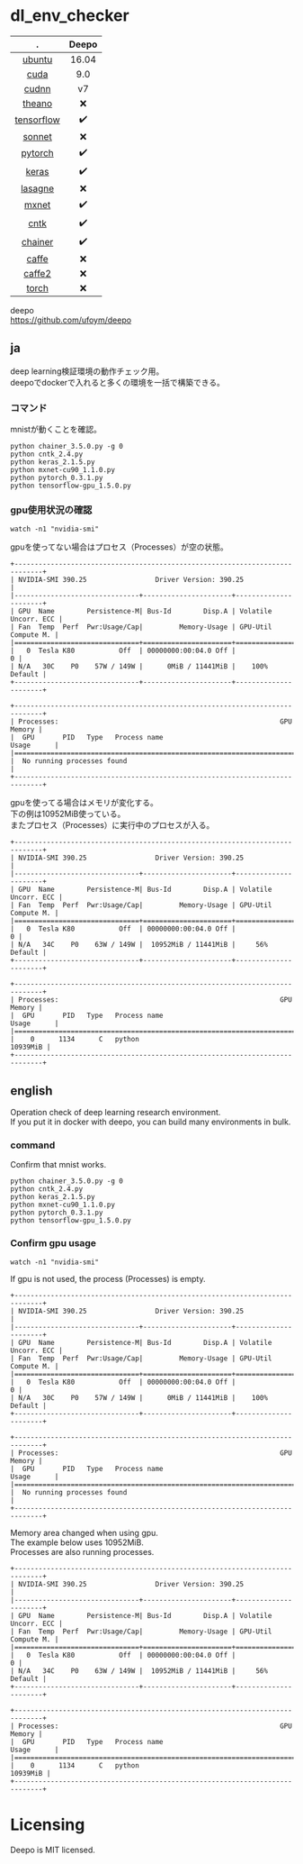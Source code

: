 # dl_env_checker

.                                                  | Deepo
:------------------------------------------------: | :----------------:
 [ubuntu](https://www.ubuntu.com)                  | 16.04
 [cuda](https://developer.nvidia.com/cuda-zone)    | 9.0
 [cudnn](https://developer.nvidia.com/cudnn)       | v7
 [theano](http://deeplearning.net/software/theano) | :x:
 [tensorflow](http://www.tensorflow.org)           | :heavy_check_mark:
 [sonnet](https://github.com/deepmind/sonnet)      | :x:
 [pytorch](http://pytorch.org)                     | :heavy_check_mark:
 [keras](https://keras.io)                         | :heavy_check_mark:
 [lasagne](http://lasagne.readthedocs.io)          | :x:
 [mxnet](http://mxnet.incubator.apache.org)        | :heavy_check_mark:
 [cntk](http://cntk.ai)                            | :heavy_check_mark:
 [chainer](https://chainer.org)                    | :heavy_check_mark:
 [caffe](http://caffe.berkeleyvision.org)          | :x:
 [caffe2](https://caffe2.ai)                       | :x:
 [torch](http://torch.ch/)                         | :x:
 

deepo    
https://github.com/ufoym/deepo    


## ja

deep learning検証環境の動作チェック用。    
deepoでdockerで入れると多くの環境を一括で構築できる。    


### コマンド    

mnistが動くことを確認。    

```
python chainer_3.5.0.py -g 0
python cntk_2.4.py
python keras_2.1.5.py
python mxnet-cu90_1.1.0.py
python pytorch_0.3.1.py
python tensorflow-gpu_1.5.0.py
```


### gpu使用状況の確認

```
watch -n1 "nvidia-smi"
```

gpuを使ってない場合はプロセス（Processes）が空の状態。    


```
+-----------------------------------------------------------------------------+
| NVIDIA-SMI 390.25                 Driver Version: 390.25                    |
|-------------------------------+----------------------+----------------------+
| GPU  Name        Persistence-M| Bus-Id        Disp.A | Volatile Uncorr. ECC |
| Fan  Temp  Perf  Pwr:Usage/Cap|         Memory-Usage | GPU-Util  Compute M. |
|===============================+======================+======================|
|   0  Tesla K80           Off  | 00000000:00:04.0 Off |                    0 |
| N/A   30C    P0    57W / 149W |      0MiB / 11441MiB |    100%      Default |
+-------------------------------+----------------------+----------------------+
                                                                               
+-----------------------------------------------------------------------------+
| Processes:                                                       GPU Memory |
|  GPU       PID   Type   Process name                             Usage      |
|=============================================================================|
|  No running processes found                                                 |
+-----------------------------------------------------------------------------+
```

gpuを使ってる場合はメモリが変化する。    
下の例は10952MiB使っている。    
またプロセス（Processes）に実行中のプロセスが入る。    


```
+-----------------------------------------------------------------------------+
| NVIDIA-SMI 390.25                 Driver Version: 390.25                    |
|-------------------------------+----------------------+----------------------+
| GPU  Name        Persistence-M| Bus-Id        Disp.A | Volatile Uncorr. ECC |
| Fan  Temp  Perf  Pwr:Usage/Cap|         Memory-Usage | GPU-Util  Compute M. |
|===============================+======================+======================|
|   0  Tesla K80           Off  | 00000000:00:04.0 Off |                    0 |
| N/A   34C    P0    63W / 149W |  10952MiB / 11441MiB |     56%      Default |
+-------------------------------+----------------------+----------------------+

+-----------------------------------------------------------------------------+
| Processes:                                                       GPU Memory |
|  GPU       PID   Type   Process name                             Usage      |
|=============================================================================|
|    0      1134      C   python                                     10939MiB |
+-----------------------------------------------------------------------------+
```


## english

Operation check of deep learning research environment.    
If you put it in docker with deepo, you can build many environments in bulk.   


### command    

Confirm that mnist works.    


```
python chainer_3.5.0.py -g 0
python cntk_2.4.py
python keras_2.1.5.py
python mxnet-cu90_1.1.0.py
python pytorch_0.3.1.py
python tensorflow-gpu_1.5.0.py
```

### Confirm gpu usage


```
watch -n1 "nvidia-smi"
```


If gpu is not used, the process (Processes) is empty.


```
+-----------------------------------------------------------------------------+
| NVIDIA-SMI 390.25                 Driver Version: 390.25                    |
|-------------------------------+----------------------+----------------------+
| GPU  Name        Persistence-M| Bus-Id        Disp.A | Volatile Uncorr. ECC |
| Fan  Temp  Perf  Pwr:Usage/Cap|         Memory-Usage | GPU-Util  Compute M. |
|===============================+======================+======================|
|   0  Tesla K80           Off  | 00000000:00:04.0 Off |                    0 |
| N/A   30C    P0    57W / 149W |      0MiB / 11441MiB |    100%      Default |
+-------------------------------+----------------------+----------------------+
                                                                               
+-----------------------------------------------------------------------------+
| Processes:                                                       GPU Memory |
|  GPU       PID   Type   Process name                             Usage      |
|=============================================================================|
|  No running processes found                                                 |
+-----------------------------------------------------------------------------+
```

Memory area changed when using gpu.    
The example below uses 10952MiB.    
Processes are also running processes.    


```
+-----------------------------------------------------------------------------+
| NVIDIA-SMI 390.25                 Driver Version: 390.25                    |
|-------------------------------+----------------------+----------------------+
| GPU  Name        Persistence-M| Bus-Id        Disp.A | Volatile Uncorr. ECC |
| Fan  Temp  Perf  Pwr:Usage/Cap|         Memory-Usage | GPU-Util  Compute M. |
|===============================+======================+======================|
|   0  Tesla K80           Off  | 00000000:00:04.0 Off |                    0 |
| N/A   34C    P0    63W / 149W |  10952MiB / 11441MiB |     56%      Default |
+-------------------------------+----------------------+----------------------+

+-----------------------------------------------------------------------------+
| Processes:                                                       GPU Memory |
|  GPU       PID   Type   Process name                             Usage      |
|=============================================================================|
|    0      1134      C   python                                     10939MiB |
+-----------------------------------------------------------------------------+
```



# Licensing

Deepo is MIT licensed.

